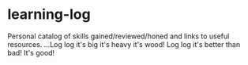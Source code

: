# learning-log
Personal catalog of skills gained/reviewed/honed and links to useful resources.  ...Log log it's big it's heavy it's wood! Log log it's better than bad! It's good! 
